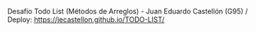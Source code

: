 Desafío Todo List (Métodos de Arreglos) - Juan Eduardo Castellón (G95) / Deploy: https://jecastellon.github.io/TODO-LIST/
